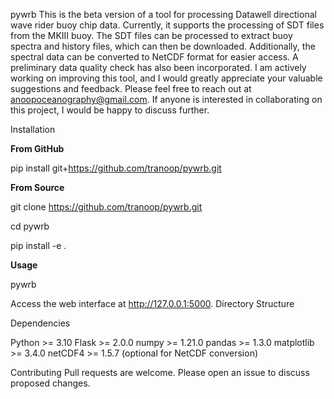 pywrb
This is the beta version of a tool for processing Datawell directional wave rider buoy chip data. Currently, it supports the processing of SDT files from the MKIII buoy. The SDT files can be processed to extract buoy spectra and history files, which can then be downloaded. Additionally, the spectral data can be converted to NetCDF format for easier access. A preliminary data quality check has also been incorporated.
I am actively working on improving this tool, and I would greatly appreciate your valuable suggestions and feedback. Please feel free to reach out at anoopoceanography@gmail.com. If anyone is interested in collaborating on this project, I would be happy to discuss further.


Installation

**From GitHub**

pip install git+https://github.com/tranoop/pywrb.git

**From Source**

git clone https://github.com/tranoop/pywrb.git

cd pywrb

pip install -e .

**Usage**

pywrb

Access the web interface at http://127.0.0.1:5000.
Directory Structure

Dependencies

Python >= 3.10
Flask >= 2.0.0
numpy >= 1.21.0
pandas >= 1.3.0
matplotlib >= 3.4.0
netCDF4 >= 1.5.7 (optional for NetCDF conversion)

Contributing
Pull requests are welcome. Please open an issue to discuss proposed changes.

